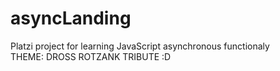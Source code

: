 # asyncLanding
Platzi project for learning JavaScript asynchronous functionaly <br>
THEME: DROSS ROTZANK TRIBUTE :D
